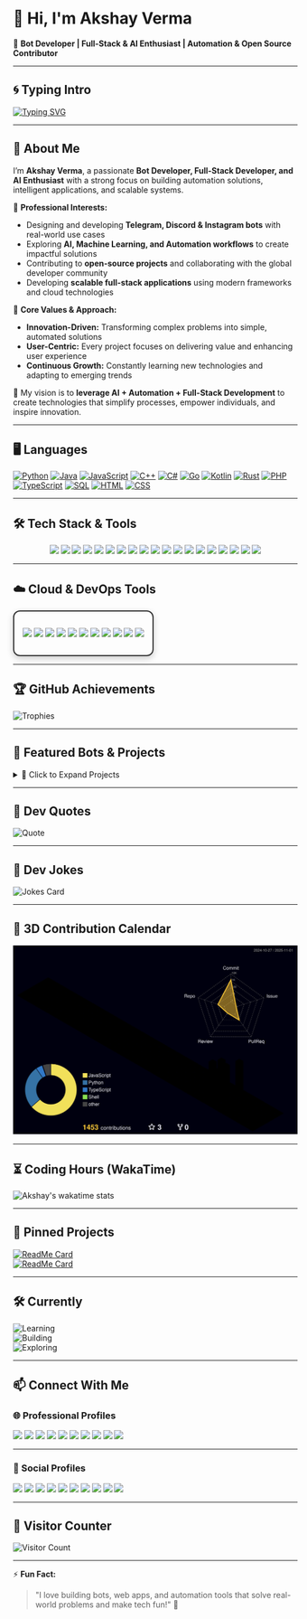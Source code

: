 # 👋 Hi, I'm Akshay Verma  

🤖 **Bot Developer | Full-Stack & AI Enthusiast | Automation & Open Source Contributor**  

---

## 🌀 Typing Intro  

[![Typing SVG](https://readme-typing-svg.herokuapp.com?font=Fira+Code&pause=1000&color=00F700&width=435&lines=Hi%2C+I'm+Akshay+Verma!;Bot+Developer+%7C+AI+Enthusiast;Automation+%26+Open+Source+Contributor)](https://git.io/typing-svg)  

---

## 🌈 About Me  

I’m **Akshay Verma**, a passionate **Bot Developer, Full-Stack Developer, and AI Enthusiast** with a strong focus on building automation solutions, intelligent applications, and scalable systems.  

💼 **Professional Interests:**  
- Designing and developing **Telegram, Discord & Instagram bots** with real-world use cases  
- Exploring **AI, Machine Learning, and Automation workflows** to create impactful solutions  
- Contributing to **open-source projects** and collaborating with the global developer community  
- Developing **scalable full-stack applications** using modern frameworks and cloud technologies  

🌟 **Core Values & Approach:**  
- **Innovation-Driven:** Transforming complex problems into simple, automated solutions  
- **User-Centric:** Every project focuses on delivering value and enhancing user experience  
- **Continuous Growth:** Constantly learning new technologies and adapting to emerging trends  

📌 My vision is to **leverage AI + Automation + Full-Stack Development** to create technologies that simplify processes, empower individuals, and inspire innovation.  

---

## 🖥️ Languages  

[![Python](https://img.shields.io/badge/-Python-3776AB?style=flat-square&logo=python&logoColor=white)](https://www.python.org/)
[![Java](https://img.shields.io/badge/-Java-007396?style=flat-square&logo=java)](https://www.oracle.com/java/)
[![JavaScript](https://img.shields.io/badge/-JavaScript-F7DF1E?style=flat-square&logo=javascript&logoColor=black)](https://developer.mozilla.org/en-US/docs/Web/JavaScript)
[![C++](https://img.shields.io/badge/-C++-00599C?style=flat-square&logo=cplusplus)](https://isocpp.org/)
[![C#](https://img.shields.io/badge/-C%23-239120?style=flat-square&logo=csharp)](https://learn.microsoft.com/en-us/dotnet/csharp/)
[![Go](https://img.shields.io/badge/-Go-00ADD8?style=flat-square&logo=go&logoColor=white)](https://go.dev/)
[![Kotlin](https://img.shields.io/badge/-Kotlin-0095D5?style=flat-square&logo=kotlin&logoColor=white)](https://kotlinlang.org/)
[![Rust](https://img.shields.io/badge/-Rust-000000?style=flat-square&logo=rust)](https://www.rust-lang.org/)
[![PHP](https://img.shields.io/badge/-PHP-777BB4?style=flat-square&logo=php&logoColor=white)](https://www.php.net/)
[![TypeScript](https://img.shields.io/badge/-TypeScript-3178C6?style=flat-square&logo=typescript&logoColor=white)](https://www.typescriptlang.org/)
[![SQL](https://img.shields.io/badge/-SQL-4479A1?style=flat-square&logo=mysql&logoColor=white)](https://www.mysql.com/)
[![HTML](https://img.shields.io/badge/-HTML5-E34F26?style=flat-square&logo=html5&logoColor=white)](https://developer.mozilla.org/en-US/docs/Web/HTML)
[![CSS](https://img.shields.io/badge/-CSS3-1572B6?style=flat-square&logo=css3)](https://developer.mozilla.org/en-US/docs/Web/CSS)

---

## 🛠️ Tech Stack & Tools  

<p align="center">
  <a href="https://www.djangoproject.com/"><img src="https://img.shields.io/badge/Django-092E20?style=flat&logo=django&logoColor=white"/></a>
  <a href="https://flask.palletsprojects.com/"><img src="https://img.shields.io/badge/Flask-000000?style=flat&logo=flask&logoColor=white"/></a>
  <a href="https://nodejs.org/"><img src="https://img.shields.io/badge/Node.js-339933?style=flat&logo=nodedotjs&logoColor=white"/></a>
  <a href="https://expressjs.com/"><img src="https://img.shields.io/badge/Express-000000?style=flat&logo=express&logoColor=white"/></a>
  <a href="https://react.dev/"><img src="https://img.shields.io/badge/React-61DAFB?style=flat&logo=react&logoColor=black"/></a>
  <a href="https://nextjs.org/"><img src="https://img.shields.io/badge/Next.js-000000?style=flat&logo=nextdotjs&logoColor=white"/></a>
  <a href="https://www.mongodb.com/"><img src="https://img.shields.io/badge/MongoDB-47A248?style=flat&logo=mongodb&logoColor=white"/></a>
  <a href="https://www.postgresql.org/"><img src="https://img.shields.io/badge/PostgreSQL-336791?style=flat&logo=postgresql&logoColor=white"/></a>
  <a href="https://redis.io/"><img src="https://img.shields.io/badge/Redis-DC382D?style=flat&logo=redis&logoColor=white"/></a>
  <a href="https://firebase.google.com/"><img src="https://img.shields.io/badge/Firebase-FFCA28?style=flat&logo=firebase&logoColor=black"/></a>
  <a href="https://www.docker.com/"><img src="https://img.shields.io/badge/Docker-2496ED?style=flat&logo=docker&logoColor=white"/></a>
  <a href="https://www.linux.org/"><img src="https://img.shields.io/badge/Linux-FCC624?style=flat&logo=linux&logoColor=black"/></a>
  <a href="https://graphql.org/"><img src="https://img.shields.io/badge/GraphQL-E10098?style=flat&logo=graphql&logoColor=white"/></a>
  <a href="https://tailwindcss.com/"><img src="https://img.shields.io/badge/TailwindCSS-38B2AC?style=flat&logo=tailwindcss&logoColor=white"/></a>
  <a href="https://getbootstrap.com/"><img src="https://img.shields.io/badge/Bootstrap-7952B3?style=flat&logo=bootstrap&logoColor=white"/></a>
  <a href="https://git-scm.com/"><img src="https://img.shields.io/badge/Git-F05032?style=flat&logo=git&logoColor=white"/></a>
  <a href="https://github.com/features/actions"><img src="https://img.shields.io/badge/GitHub%20Actions-2088FF?style=flat&logo=githubactions&logoColor=white"/></a>
  <a href="https://kubernetes.io/"><img src="https://img.shields.io/badge/Kubernetes-326CE5?style=flat&logo=kubernetes&logoColor=white"/></a>
  <a href="https://nginx.org/"><img src="https://img.shields.io/badge/NGINX-009639?style=flat&logo=nginx&logoColor=white"/></a>
</p>

---

## ☁️ Cloud & DevOps Tools

<div align="center" style="border: 2px solid #2f2f2f; border-radius: 12px; padding: 15px; box-shadow: 0 4px 12px rgba(0,0,0,0.2); display: inline-block;">

<a href="https://aws.amazon.com/"><img src="https://img.shields.io/badge/-AWS-232F3E?style=flat-square&logo=amazonaws&logoColor=white" /></a>
<a href="https://azure.microsoft.com/"><img src="https://img.shields.io/badge/-Azure-0078D4?style=flat-square&logo=microsoftazure&logoColor=white" /></a>
<a href="https://cloud.google.com/"><img src="https://img.shields.io/badge/-Google%20Cloud-4285F4?style=flat-square&logo=googlecloud&logoColor=white" /></a>
<a href="https://www.heroku.com/"><img src="https://img.shields.io/badge/-Heroku-430098?style=flat-square&logo=heroku&logoColor=white" /></a>
<a href="https://vercel.com/"><img src="https://img.shields.io/badge/-Vercel-000000?style=flat-square&logo=vercel&logoColor=white" /></a>
<a href="https://www.netlify.com/"><img src="https://img.shields.io/badge/-Netlify-00C7B7?style=flat-square&logo=netlify&logoColor=white" /></a>
<a href="https://github.com/features/actions"><img src="https://img.shields.io/badge/-GitHub%20Actions-2088FF?style=flat-square&logo=github-actions&logoColor=white" /></a>
<a href="https://www.docker.com/"><img src="https://img.shields.io/badge/-Docker-2496ED?style=flat-square&logo=docker&logoColor=white" /></a>
<a href="https://kubernetes.io/"><img src="https://img.shields.io/badge/-Kubernetes-326CE5?style=flat-square&logo=kubernetes&logoColor=white" /></a>
<a href="https://www.terraform.io/"><img src="https://img.shields.io/badge/-Terraform-623CE4?style=flat-square&logo=terraform&logoColor=white" /></a>
<a href="https://nginx.org/"><img src="https://img.shields.io/badge/-NGINX-009639?style=flat-square&logo=nginx&logoColor=white" /></a>

</div>

---

## 🏆 GitHub Achievements  

![Trophies](https://github-profile-trophy.vercel.app/?username=akshayverma3685&theme=tokyonight&row=1&column=6)  

---

## 🌟 Featured Bots & Projects  

<details>
  <summary>🚀 Click to Expand Projects</summary>

  - **SocialPipe Bot** → Multi-social hub bot managing all accounts via Telegram  
  - **AI Chatbot** → Intelligent AI chatbot for Telegram & Discord  
  - **Instagram Auto Bot** → Friendly automation & DM handling bot for Instagram  

</details>

---

## 📰 Dev Quotes  

![Quote](https://quotes-github-readme.vercel.app/api?type=horizontal&theme=radical)  

---

## 🤣 Dev Jokes  

![Jokes Card](https://readme-jokes.vercel.app/api?theme=tokyonight)  

---

## 🎨 3D Contribution Calendar  

![3D Contributions](https://raw.githubusercontent.com/akshayverma3685/akshayverma3685/main/profile-3d-contrib/profile-night-rainbow.svg)  

---

## ⏳ Coding Hours (WakaTime)  

![Akshay's wakatime stats](https://github-readme-stats.vercel.app/api/wakatime?username=akshayverma3685&theme=tokyonight)  

---

## 📌 Pinned Projects  

[![ReadMe Card](https://github-readme-stats.vercel.app/api/pin/?username=akshayverma3685&repo=akshayverma3685&theme=tokyonight)](https://github.com/akshayverma3685/akshayverma3685)  
[![ReadMe Card](https://github-readme-stats.vercel.app/api/pin/?username=akshayverma3685&repo=oneclick-installer-&theme=tokyonight)](https://github.com/akshayverma3685/oneclick-installer-)  

---

## 🛠️ Currently  

![Learning](https://img.shields.io/badge/Learning-Next.js-blue?style=flat-square&logo=next.js)  
![Building](https://img.shields.io/badge/Building-Telegram_Bots-green?style=flat-square&logo=telegram)  
![Exploring](https://img.shields.io/badge/Exploring-AI_&_ML-orange?style=flat-square&logo=python)  

---

## 📫 Connect With Me  
### 🌐 Professional Profiles  
<span class="badge-hover">
<a href="https://t.me/akshayverma0212"><img src="https://img.shields.io/badge/Telegram-2CA5E0?style=flat&logo=telegram&logoColor=white" /></a>
<a href="https://github.com/akshayverma3685"><img src="https://img.shields.io/badge/GitHub-181717?style=flat&logo=github&logoColor=white" /></a>
<a href="https://linkedin.com/in/"><img src="https://img.shields.io/badge/LinkedIn-0077B5?style=flat&logo=linkedin&logoColor=white" /></a>
<a href="mailto:youremail@gmail.com"><img src="https://img.shields.io/badge/Gmail-D14836?style=flat&logo=gmail&logoColor=white" /></a>
<a href="https://yourportfolio.com"><img src="https://img.shields.io/badge/Portfolio-000000?style=flat&logo=About.me&logoColor=white" /></a>
<a href="https://dev.to/username"><img src="https://img.shields.io/badge/Dev.to-0A0A0A?style=flat&logo=dev.to&logoColor=white" /></a>
<a href="https://medium.com/@username"><img src="https://img.shields.io/badge/Medium-12100E?style=flat&logo=medium&logoColor=white" /></a>
<a href="https://stackoverflow.com/users/"><img src="https://img.shields.io/badge/StackOverflow-F58025?style=flat&logo=stackoverflow&logoColor=white" /></a>
<a href="https://leetcode.com/username/"><img src="https://img.shields.io/badge/LeetCode-FFA116?style=flat&logo=leetcode&logoColor=white" /></a>
<a href="https://www.hackerrank.com/username"><img src="https://img.shields.io/badge/HackerRank-2EC866?style=flat&logo=hackerrank&logoColor=white" /></a>
</span>

---

### 🎉 Social Profiles  
<span class="badge-hover">
<a href="https://instagram.com/akshayverma_0212"><img src="https://img.shields.io/badge/Instagram-E4405F?style=flat&logo=instagram&logoColor=white" /></a>
<a href="https://snapchat.com/add/akshayverma0212"><img src="https://img.shields.io/badge/Snapchat-FFFC00?style=flat&logo=snapchat&logoColor=black" /></a>
<a href="https://twitter.com/"><img src="https://img.shields.io/badge/Twitter-1DA1F2?style=flat&logo=twitter&logoColor=white" /></a>
<a href="https://facebook.com/"><img src="https://img.shields.io/badge/Facebook-1877F2?style=flat&logo=facebook&logoColor=white" /></a>
<a href="https://youtube.com/"><img src="https://img.shields.io/badge/YouTube-FF0000?style=flat&logo=youtube&logoColor=white" /></a>
<a href="https://reddit.com/user/"><img src="https://img.shields.io/badge/Reddit-FF4500?style=flat&logo=reddit&logoColor=white" /></a>
<a href="https://pinterest.com/"><img src="https://img.shields.io/badge/Pinterest-BD081C?style=flat&logo=pinterest&logoColor=white" /></a>
<a href="https://discord.com/users/"><img src="https://img.shields.io/badge/Discord-5865F2?style=flat&logo=discord&logoColor=white" /></a>
<a href="https://www.threads.net/@username"><img src="https://img.shields.io/badge/Threads-000000?style=flat&logo=threads&logoColor=white" /></a>
<a href="https://www.quora.com/profile/username"><img src="https://img.shields.io/badge/Quora-B92B27?style=flat&logo=quora&logoColor=white" /></a>
</span>

</div>

---

## 👀 Visitor Counter  

![Visitor Count](https://komarev.com/ghpvc/?username=akshayverma3685&label=Profile%20Views&color=blue&style=flat)  

---

⚡ **Fun Fact:**  
> "I love building bots, web apps, and automation tools that solve real-world problems and make tech fun!" 🤖
